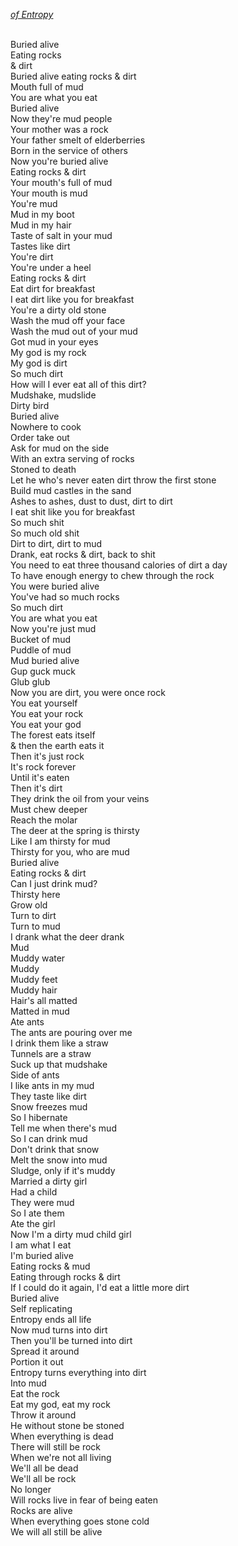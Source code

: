 *[of Entropy](https://soundcloud.com/serprex/entropy)*

<div style="white-space:pre">
Buried alive
Eating rocks
& dirt
Buried alive eating rocks & dirt
Mouth full of mud
You are what you eat
Buried alive
Now they're mud people
Your mother was a rock
Your father smelt of elderberries
Born in the service of others
Now you're buried alive
Eating rocks & dirt
Your mouth's full of mud
Your mouth is mud
You're mud
Mud in my boot
Mud in my hair
Taste of salt in your mud
Tastes like dirt
You're dirt
You're under a heel
Eating rocks & dirt
Eat dirt for breakfast
I eat dirt like you for breakfast
You're a dirty old stone
Wash the mud off your face
Wash the mud out of your mud
Got mud in your eyes
My god is my rock
My god is dirt
So much dirt
How will I ever eat all of this dirt?
Mudshake, mudslide
Dirty bird
Buried alive
Nowhere to cook
Order take out
Ask for mud on the side
With an extra serving of rocks
Stoned to death
Let he who's never eaten dirt throw the first stone
Build mud castles in the sand
Ashes to ashes, dust to dust, dirt to dirt
I eat shit like you for breakfast
So much shit
So much old shit
Dirt to dirt, dirt to mud
Drank, eat rocks & dirt, back to shit
You need to eat three thousand calories of dirt a day
To have enough energy to chew through the rock
You were buried alive
You've had so much rocks
So much dirt
You are what you eat
Now you're just mud
Bucket of mud
Puddle of mud
Mud buried alive
Gup guck muck
Glub glub
Now you are dirt, you were once rock
You eat yourself
You eat your rock
You eat your god
The forest eats itself
& then the earth eats it
Then it's just rock
It's rock forever
Until it's eaten
Then it's dirt
They drink the oil from your veins
Must chew deeper
Reach the molar
The deer at the spring is thirsty
Like I am thirsty for mud
Thirsty for you, who are mud
Buried alive
Eating rocks & dirt
Can I just drink mud?
Thirsty here
Grow old
Turn to dirt
Turn to mud
I drank what the deer drank
Mud
Muddy water
Muddy
Muddy feet
Muddy hair
Hair's all matted
Matted in mud
Ate ants
The ants are pouring over me
I drink them like a straw
Tunnels are a straw
Suck up that mudshake
Side of ants
I like ants in my mud
They taste like dirt
Snow freezes mud
So I hibernate
Tell me when there's mud
So I can drink mud
Don't drink that snow
Melt the snow into mud
Sludge, only if it's muddy
Married a dirty girl
Had a child
They were mud
So I ate them
Ate the girl
Now I'm a dirty mud child girl
I am what I eat
I'm buried alive
Eating rocks & mud
Eating through rocks & dirt
If I could do it again, I'd eat a little more dirt
Buried alive
Self replicating
Entropy ends all life
Now mud turns into dirt
Then you'll be turned into dirt
Spread it around
Portion it out
Entropy turns everything into dirt
Into mud
Eat the rock
Eat my god, eat my rock
Throw it around
He without stone be stoned
When everything is dead
There will still be rock
When we're not all living
We'll all be dead
We'll all be rock
No longer
Will rocks live in fear of being eaten
Rocks are alive
When everything goes stone cold
We will all still be alive
</div>
